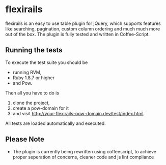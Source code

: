 # flexirails

flexirails is an easy to use table plugin for jQuery, which supports features like 
searching, pagination, custom column ordering and much much more out of the box. 
The plugin is fully tested and written in Coffee-Script.

## Running the tests

To execute the test suite you should be 

  - running RVM, 
  - Ruby 1.8.7 or higher
  - and Pow. 

Then all you have to do is 

  1. clone the project, 
  2. create a pow-domain for it 
  3. and visit http://your-flexirails-pow-domain.dev/test/index.html.
  
All tests are loaded automatically and executed.

## Please Note

- The plugin is currently being rewritten using coffeescript, to achieve proper seperation of concerns, cleaner code and js lint compliance